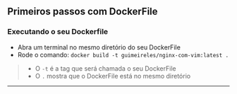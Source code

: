 ## Primeiros passos com DockerFile

### Executando o seu Dockerfile

- Abra um terminal no mesmo diretório do seu DockerFile
- Rode o comando: `docker build -t guimeireles/nginx-com-vim:latest .`
> - O `-t` é a tag que será chamada o seu DockerFile 
> - O `.` mostra que o DockerFile está no mesmo diretório 

---

